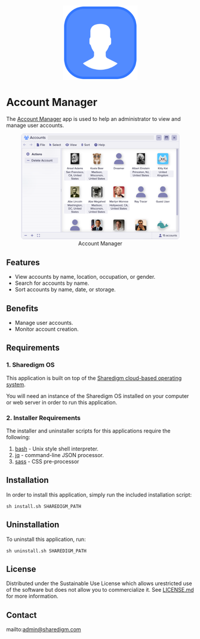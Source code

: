 <p align="center" style="text-align:center">
	<img src="images/icons/logo.svg" width="200">
</p>

# Account Manager

The [Account Manager](https://www.sharedigm.com/#apps/account-manager) app is used to help an administrator to view and manage user accounts.

<figure align="center">
	<img src="images/info/account-manager.png" width="720" style="border-radius:6px" />
	<figcaption>Account Manager</figcaption>
</figure>

## Features

- View accounts by name, location, occupation, or gender.
- Search for accounts by name.
- Sort accounts by name, date, or storage.

## Benefits

- Manage user accounts.
- Monitor account creation.

## Requirements

### 1. Sharedigm OS

This application is built on top of the [Sharedigm cloud-based operating system](https://github.com/Sharedigm/SharedigmOS).

You will need an instance of the Sharedigm OS installed on your computer or web server in order to run this application.

### 2. Installer Requirements

The installer and uninstaller scripts for this applications require the following:

1. [bash](https://en.wikipedia.org/wiki/Bash_(Unix_shell)) - Unix style shell interpreter. 
2. [jq](https://jqlang.github.io/jq/) - command-line JSON processor. 
2. [sass](https://sass-lang.com) - CSS pre-processor

## Installation

In order to install this application, simply run the included installation script:

```
sh install.sh SHAREDIGM_PATH
```

## Uninstallation

To uninstall this application, run:

```
sh uninstall.sh SHAREDIGM_PATH
```

<!-- LICENSE -->
## License

Distributed under the Sustainable Use License which allows urestricted use of the software but does not allow you to commercialize it. See [LICENSE.md](LICENSE.md) for more information.

<!-- CONTACT -->
## Contact

mailto:admin@sharedigm.com